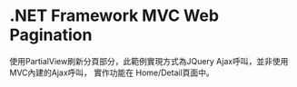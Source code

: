 # .NET Framework MVC Web Pagination

使用PartialView刷新分頁部分，此範例實現方式為JQuery Ajax呼叫，並非使用MVC內建的Ajax呼叫，
實作功能在 Home/Detail頁面中。
